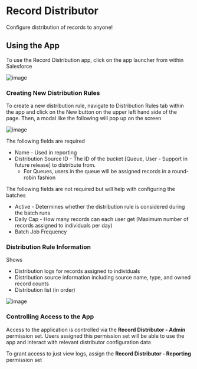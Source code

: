# Record Distributor
Configure distribution of records to anyone!

## Using the App
To use the Record Distribution app, click on the app launcher from within Salesforce

![image](https://user-images.githubusercontent.com/6342285/110346260-3ac21100-7fe4-11eb-8df1-7e207589c5c8.png)

### Creating New Distribution Rules
To create a new distribution rule, navigate to Distribution Rules tab within the app and click on the New button on the upper left hand side of the page. Then, a modal like the following will pop up on the screen

![image](https://user-images.githubusercontent.com/6342285/110347022-0569f300-7fe5-11eb-884c-074d8f7480e4.png)

The following fields are required
* Name - Used in reporting
* Distribution Source ID - The ID of the bucket [Queue, User - Support in future release] to distribute from. 
    * For Queues, users in the queue will be assigned records in a round-robin fashion

The following fields are not required but will help with configuring the batches
* Active - Determines whether the distribution rule is considered during the batch runs
* Daily Cap - How many records can each user get (Maximum number of records assigned to individuals per day)
* Batch Job Frequency

### Distribution Rule Information
Shows
* Distribution logs for records assigned to individuals
* Distribution source information including source name, type, and owned record counts
* Distribution list (in order)

![image](https://user-images.githubusercontent.com/6342285/111581645-ddae2400-8776-11eb-9094-cf408abc0b8a.png)

### Controlling Access to the App
Access to the application is controlled via the **Record Distributor - Admin** permission set. Users assigned this permission set will be able to use the app and interact with relevant distributor configuration data 

To grant access to just view logs, assign the **Record Distributor - Reporting** permission set
